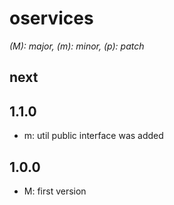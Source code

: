 # oservices

*(M): major, (m): minor, (p): patch*

## next

## 1.1.0
* m: util public interface was added

## 1.0.0
* M: first version
